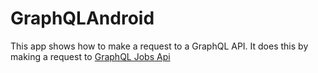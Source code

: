 # GraphQLAndroid
This app shows how to make a request to a GraphQL API. 
It does this by making a request to [GraphQL Jobs Api](https://api.graphql.jobs)
